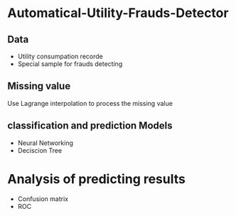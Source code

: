 # Automatical-Utility-Frauds-Detector
## Data
* Utility consumpation recorde
* Special sample for frauds detecting
## Missing value
Use Lagrange interpolation to process the missing value
## classification and prediction Models
* Neural Networking
* Deciscion Tree
# Analysis of predicting results
* Confusion matrix
* ROC 
